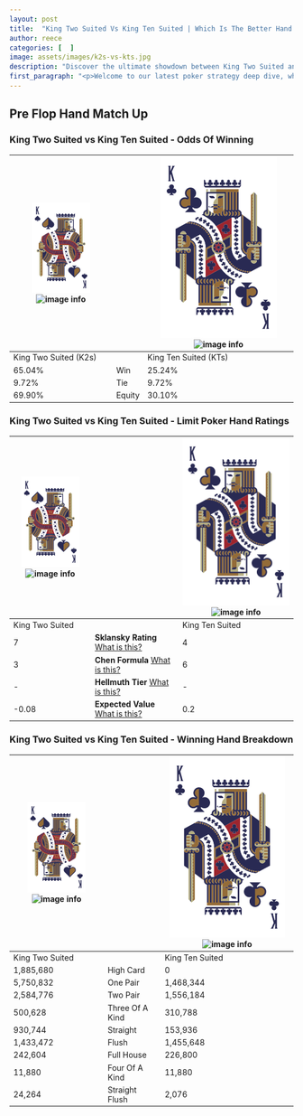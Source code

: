 ```yaml
---
layout: post
title:  "King Two Suited Vs King Ten Suited | Which Is The Better Hand In Poker? A Complete Guide"
author: reece
categories: [  ]
image: assets/images/k2s-vs-kts.jpg
description: "Discover the ultimate showdown between King Two Suited and King Ten Suited in poker! Uncover the odds, strategies, and scenarios where one hand triumphs over the other. Get ready to up your poker game with this thrilling analysis."
first_paragraph: "<p>Welcome to our latest poker strategy deep dive, where we're pitting two distinct hands against each other in a high-stakes showdown: King Two Suited vs King Ten Suited.</p><p>In the dynamic world of poker, every decision counts, and knowing which hand holds the upper hand is key to your success at the table.</p><p>In this article, we'll dissect these two hands, explore the scenarios where one dominates the other, and equip you with the knowledge to make strategic choices that can tip the odds in your favor.</p><p>Get ready to unravel the intriguing dynamics of these poker hands and elevate your game to new heights.</p>"
---
```




[comment]: # (sp0)

## Pre Flop Hand Match Up

<div class="table hand-ratings" markdown="1"> 



### King Two Suited vs King Ten Suited - Odds Of Winning


    
| ![image info](assets/images/hand1/K.png) ![image info](assets/images/hand1/2s.png) |  | ![image info](assets/images/hand2/K.png) ![image info](assets/images/hand2/Ts.png) |
| -------- | -------- | -------- |
| King Two Suited (K2s) |  | King Ten Suited (KTs) |
| 65.04% | Win | 25.24% |
| 9.72% | Tie | 9.72% |
| 69.90% | Equity | 30.10% |




[comment]: # (sp1)



### King Two Suited vs King Ten Suited - Limit Poker Hand Ratings


    
| ![image info](assets/images/hand1/K.png) ![image info](assets/images/hand1/2s.png) |  | ![image info](assets/images/hand2/K.png) ![image info](assets/images/hand2/Ts.png) |
| -------- | -------- | -------- |
| King Two Suited |  | King Ten Suited |
| 7 | **Sklansky Rating** [What is this?](/sklansky-rating-explained) | 4 |
| 3 | **Chen Formula** [What is this?](/chen-formula-explained) | 6 |
| - | **Hellmuth Tier** [What is this?](/Hellmuth-tier-explained) | - |
| -0.08 | **Expected Value** [What is this?](/expected-value-explained) | 0.2 |




[comment]: # (sp2)



### King Two Suited vs King Ten Suited - Winning Hand Breakdown


    
| ![image info](assets/images/hand1/K.png) ![image info](assets/images/hand1/2s.png) |  | ![image info](assets/images/hand2/K.png) ![image info](assets/images/hand2/Ts.png) |
| -------- | -------- | -------- |
| King Two Suited |  | King Ten Suited |
| 1,885,680 | High Card | 0 |
| 5,750,832 | One Pair | 1,468,344 |
| 2,584,776 | Two Pair | 1,556,184 |
| 500,628 | Three Of A Kind | 310,788 |
| 930,744 | Straight | 153,936 |
| 1,433,472 | Flush | 1,455,648 |
| 242,604 | Full House | 226,800 |
| 11,880 | Four Of A Kind | 11,880 |
| 24,264 | Straight Flush | 2,076 |




[comment]: # (sp3)



</div>

[comment]: # (sp4)



[comment]: # (sp5)

